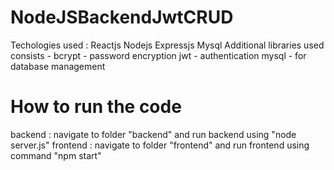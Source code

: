 # NodeJSBackendJwtCRUD

Techologies used : Reactjs Nodejs Expressjs Mysql
Additional libraries used consists -
bcrypt - password encryption
jwt - authentication
mysql - for database management



# How to run the code 
backend : navigate to folder "backend" and run backend using "node server.js"
frontend : navigate to folder "frontend" and run frontend using command "npm start"

